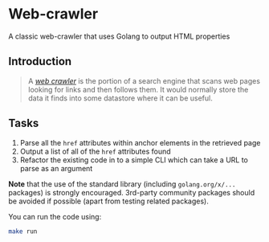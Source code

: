 
# Web-crawler
A classic web-crawler that uses Golang to output HTML properties

## Introduction

> A [_web crawler_](https://en.wikipedia.org/wiki/Web_crawler) is the portion
> of a search engine that scans web pages looking for links and then follows
> them. It would normally store the data it finds into some datastore where it
> can be useful.

## Tasks

1. Parse all the `href` attributes within anchor elements in the retrieved page
1. Output a list of all of the `href` attributes found
1. Refactor the existing code in to a simple CLI which can take a URL to parse
   as an argument

**Note** that the use of the standard library (including `golang.org/x/...`
packages) is strongly encouraged. 3rd-party community packages should be
avoided if possible (apart from testing related packages).

You can run the code using:

```bash
make run
```
